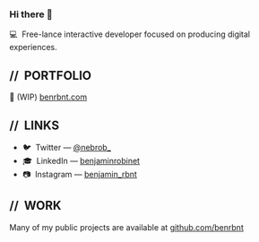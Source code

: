 ### Hi there 👋

💻  Free-lance interactive developer focused on producing digital experiences.

## //  PORTFOLIO
📖 (WIP) [benrbnt.com](https://benrbnt.com)

## //  LINKS
* 🐦  Twitter — [@nebrob_](https://twitter.com/nebrob_)
* 🎓  LinkedIn — [benjaminrobinet](https://www.linkedin.com/in/benjaminrobinet/)
* 📷  Instagram — [benjamin_rbnt](https://instagram.com/benjamin_rbnt)

## //  WORK
Many of my public projects are available at [github.com/benrbnt](https://github.com/benrbnt)
